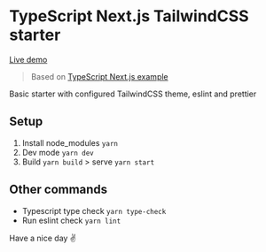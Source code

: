 # TypeScript Next.js TailwindCSS starter

[Live demo](https://typescript-nextjs-tailwind-starter.vercel.app/)

> Based on [TypeScript Next.js example
> ](https://github.com/vercel/next.js/tree/canary/examples/with-typescript)

Basic starter with configured TailwindCSS theme, eslint and prettier

## Setup

1. Install node_modules `yarn`
2. Dev mode `yarn dev`
3. Build `yarn build` > serve `yarn start`

## Other commands

- Typescript type check `yarn type-check`
- Run eslint check `yarn lint`

Have a nice day ✌️
